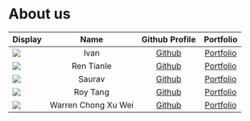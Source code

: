 # About us

| Display                                             |         Name         |                Github Profile                |              Portfolio               |
|-----------------------------------------------------|:--------------------:|:--------------------------------------------:|:------------------------------------:|
| ![](https://via.placeholder.com/100.png?text=Photo) |         Ivan         | [Github](https://github.com/ivanaitzliddat)  |  [Portfolio](docs/team/johndoe.md)   |
| ![](https://via.placeholder.com/100.png?text=Photo) |      Ren Tianle      |     [Github](https://github.com/lelerer)     |  [Portfolio](docs/team/johndoe.md)   |
| ![](https://via.placeholder.com/100.png?text=Photo) |        Saurav        |    [Github](https://github.com/matheril)     |  [Portfolio](docs/team/johndoe.md)   |
| ![](https://via.placeholder.com/100.png?text=Photo) |       Roy Tang       |   [Github](https://github.com/froststein)    | [Portfolio](docs/team/froststein.md) |
| ![](https://via.placeholder.com/100.png?text=Photo) | Warren Chong Xu Wei  |    [Github](https://github.com/warrencxw)    |   [Portfolio](docs/team/warren.md)   |
